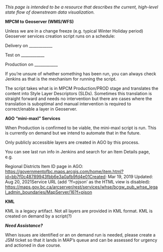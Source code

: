 _This page is intended to be a resource that describes the current, high-level state flow of downstream data visualization._

**MPCM to Geoserver (WMS/WFS)**

Unless we are in a change freeze (e.g. typical Winter Holiday period) Geoserver services creation script runs on a schedule: 

Delivery on ____________

Test on ____________    

Production on ____________ 

If you’re unsure of whether something has been run, you can always check Jenkins as that is the mechanism for running the script.

The script takes what is in MPCM Production/PROD stage and translates the content into Style Layer Descriptors (SLDs).  Sometimes this translation is straight forward and needs no intervention but there are cases where the translation is suboptimal and manual intervention is required to correct/enable a layer in Geoserver.

**AGO “mini-maxl” Services**

When Production is confirmed to be viable, the mini-maxl script is run.  This is currently on demand but we intend to automate that in the future.

Only publicly accessible layers are created in AGO by this process.

You can see last run info in Jenkins and search for an Item Details page, e.g.

Regional Districts Item ID page in AGO: https://governmentofbc.maps.arcgis.com/home/item.html?id=bb7f0c48789943fbb6e3a0afb9fd4e01Created: Mar 19, 2019    Updated: Aug 20, 2021Service URL (add ‘?f=pjson’ as the HTML view is disabled): https://maps.gov.bc.ca/arcserver/rest/services/whse/bcgw_pub_whse_legal_admin_boundaries/MapServer/16?f=pjson

**KML**

KML is a legacy artifact.  Not all layers are provided in KML format.  KML is created on demand by a script(?)

**_Need Assistance?_**

When issues are identified or an on demand run is needed, please create a JSM ticket so that it lands in MAP’s queue and can be assessed for urgency and actioned in due course.
